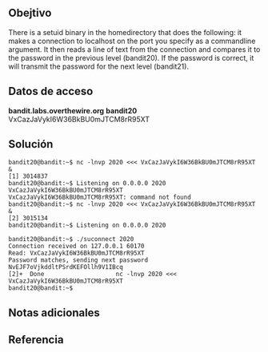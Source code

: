 ## Obejtivo
There is a setuid binary in the homedirectory that does the following: it makes a connection to localhost on the port you specify as a commandline argument. It then reads a line of text from the connection and compares it to the password in the previous level (bandit20). If the password is correct, it will transmit the password for the next level (bandit21).
## Datos de acceso
**bandit.labs.overthewire.org**
**bandit20**
VxCazJaVykI6W36BkBU0mJTCM8rR95XT
## Solución 
```
bandit20@bandit:~$ nc -lnvp 2020 <<< VxCazJaVykI6W36BkBU0mJTCM8rR95XT &
[1] 3014837
bandit20@bandit:~$ Listening on 0.0.0.0 2020
VxCazJaVykI6W36BkBU0mJTCM8rR95XT
VxCazJaVykI6W36BkBU0mJTCM8rR95XT: command not found
bandit20@bandit:~$ nc -lnvp 2020 <<< VxCazJaVykI6W36BkBU0mJTCM8rR95XT &
[2] 3015134
bandit20@bandit:~$ Listening on 0.0.0.0 2020

bandit20@bandit:~$ ./suconnect 2020
Connection received on 127.0.0.1 60170
Read: VxCazJaVykI6W36BkBU0mJTCM8rR95XT
Password matches, sending next password
NvEJF7oVjkddltPSrdKEFOllh9V1IBcq
[2]+  Done                    nc -lnvp 2020 <<< VxCazJaVykI6W36BkBU0mJTCM8rR95XT
bandit20@bandit:~$
```
## Notas adicionales 

## Referencia 